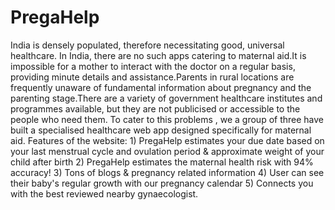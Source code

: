 # PregaHelp
India is densely populated, therefore necessitating good, universal healthcare. In India, there are no such apps catering to maternal aid.It is impossible for a mother to interact with the doctor on a regular basis, providing minute details and assistance.Parents in rural locations are frequently unaware of fundamental information about pregnancy and the parenting stage.There are a variety of government healthcare institutes and programmes available, but they are not publicised or accessible to the people who need them. To cater to this problems , we a group of three have built a specialised healthcare web app designed specifically for maternal aid. Features of the website: 1) PregaHelp estimates your due date based on your last menstrual cycle and ovulation period &amp; approximate weight of your child after birth 2) PregaHelp estimates the maternal health risk with 94% accuracy! 3) Tons of blogs &amp; pregnancy related information 4) User can see their baby's regular growth with our pregnancy calendar 5) Connects you with the best reviewed nearby gynaecologist.
